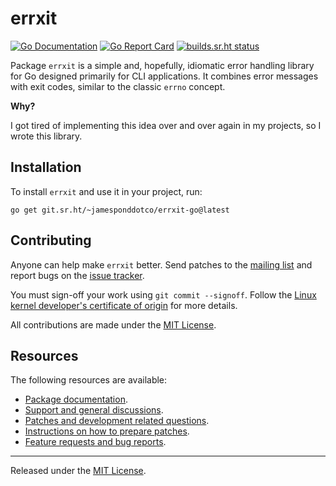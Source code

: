 # errxit

[![Go Documentation](https://godocs.io/git.sr.ht/~jamesponddotco/errxit-go?status.svg)](https://godocs.io/git.sr.ht/~jamesponddotco/errxit-go)
[![Go Report Card](https://goreportcard.com/badge/git.sr.ht/~jamesponddotco/errxit-go)](https://goreportcard.com/report/git.sr.ht/~jamesponddotco/errxit-go)
[![builds.sr.ht status](https://builds.sr.ht/~jamesponddotco/errxit-go.svg)](https://builds.sr.ht/~jamesponddotco/errxit-go?)

Package `errxit` is a simple and, hopefully, idiomatic error handling
library for Go designed primarily for CLI applications. It combines
error messages with exit codes, similar to the classic `errno` concept.

**Why?**

I got tired of implementing this idea over and over again in my
projects, so I wrote this library.

## Installation

To install `errxit` and use it in your project, run:

```console
go get git.sr.ht/~jamesponddotco/errxit-go@latest
```

## Contributing

Anyone can help make `errxit` better. Send patches to the [mailing
list](https://lists.sr.ht/~jamesponddotco/errxit-devel) and report bugs
on the [issue tracker](https://todo.sr.ht/~jamesponddotco/errxit).

You must sign-off your work using `git commit --signoff`. Follow the
[Linux kernel developer's certificate of
origin](https://www.kernel.org/doc/html/latest/process/submitting-patches.html#sign-your-work-the-developer-s-certificate-of-origin)
for more details.

All contributions are made under the [MIT License](LICENSE.md).

## Resources

The following resources are available:

- [Package documentation](https://godocs.io/git.sr.ht/~jamesponddotco/errxit-go).
- [Support and general discussions](https://lists.sr.ht/~jamesponddotco/errxit-discuss).
- [Patches and development related questions](https://lists.sr.ht/~jamesponddotco/errxit-devel).
- [Instructions on how to prepare patches](https://git-send-email.io/).
- [Feature requests and bug reports](https://todo.sr.ht/~jamesponddotco/errxit).

---

Released under the [MIT License](LICENSE.md).
